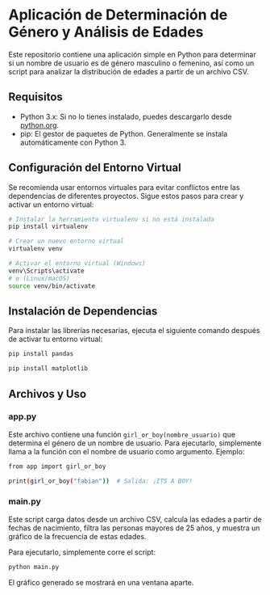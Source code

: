 # Aplicación de Determinación de Género y Análisis de Edades

Este repositorio contiene una aplicación simple en Python para determinar si un nombre de usuario es de género masculino o femenino, así como un script para analizar la distribución de edades a partir de un archivo CSV.

## Requisitos

- Python 3.x: Si no lo tienes instalado, puedes descargarlo desde [python.org](https://www.python.org/downloads/).
- pip: El gestor de paquetes de Python. Generalmente se instala automáticamente con Python 3.


## Configuración del Entorno Virtual

Se recomienda usar entornos virtuales para evitar conflictos entre las dependencias de diferentes proyectos. Sigue estos pasos para crear y activar un entorno virtual:

```bash
# Instalar la herramienta virtualenv si no está instalada
pip install virtualenv

# Crear un nuevo entorno virtual
virtualenv venv

# Activar el entorno virtual (Windows)
venv\Scripts\activate
# o (Linux/macOS)
source venv/bin/activate
```

## Instalación de Dependencias
Para instalar las librerías necesarias, ejecuta el siguiente comando después de activar tu entorno virtual:

```bash
pip install pandas
```

```bash
pip install matplotlib
```

## Archivos y Uso

### app.py

Este archivo contiene una función `girl_or_boy(nombre_usuario)` que determina el género de un nombre de usuario. Para ejecutarlo, simplemente llama a la función con el nombre de usuario como argumento. Ejemplo:

```bash
from app import girl_or_boy

print(girl_or_boy("fabian"))  # Salida: ¡ITS A BOY!
```

### main.py

Este script carga datos desde un archivo CSV, calcula las edades a partir de fechas de nacimiento, filtra las personas mayores de 25 años, y muestra un gráfico de la frecuencia de estas edades.

Para ejecutarlo, simplemente corre el script:

```bash
python main.py
```

El gráfico generado se mostrará en una ventana aparte.